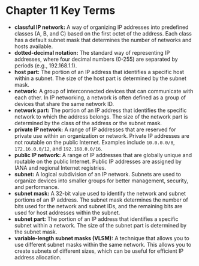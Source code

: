# Chapter 11 Key Terms

*   **classful IP network:**  A way of organizing IP addresses into predefined classes (A, B, and C) based on the first octet of the address. Each class has a default subnet mask that determines the number of networks and hosts available.
*   **dotted-decimal notation:** The standard way of representing IP addresses, where four decimal numbers (0-255) are separated by periods (e.g., 192.168.1.1).
*   **host part:** The portion of an IP address that identifies a specific host within a subnet. The size of the host part is determined by the subnet mask.
*   **network:** A group of interconnected devices that can communicate with each other. In IP networking, a network is often defined as a group of devices that share the same network ID.
*   **network part:** The portion of an IP address that identifies the specific network to which the address belongs. The size of the network part is determined by the class of the address or the subnet mask.
*   **private IP network:** A range of IP addresses that are reserved for private use within an organization or network. Private IP addresses are not routable on the public Internet.  Examples include `10.0.0.0/8`, `172.16.0.0/12`, and `192.168.0.0/16`.
*   **public IP network:** A range of IP addresses that are globally unique and routable on the public Internet. Public IP addresses are assigned by IANA and regional Internet registries.
*   **subnet:** A logical subdivision of an IP network. Subnets are used to organize devices into smaller groups for better management, security, and performance.
*   **subnet mask:** A 32-bit value used to identify the network and subnet portions of an IP address. The subnet mask determines the number of bits used for the network and subnet IDs, and the remaining bits are used for host addresses within the subnet.
*   **subnet part:** The portion of an IP address that identifies a specific subnet within a network. The size of the subnet part is determined by the subnet mask.
*   **variable-length subnet masks (VLSM):** A technique that allows you to use different subnet masks within the same network. This allows you to create subnets of different sizes, which can be useful for efficient IP address allocation.